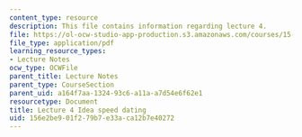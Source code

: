 ```yaml
---
content_type: resource
description: This file contains information regarding lecture 4.
file: https://ol-ocw-studio-app-production.s3.amazonaws.com/courses/15-390-new-enterprises-spring-2013/156e2be901f279b7e33aca12b7e40272_MIT15_390S13_lec04.pdf
file_type: application/pdf
learning_resource_types:
- Lecture Notes
ocw_type: OCWFile
parent_title: Lecture Notes
parent_type: CourseSection
parent_uid: a164f7aa-1324-93c6-a11a-a7d54e6f62e1
resourcetype: Document
title: Lecture 4 Idea speed dating
uid: 156e2be9-01f2-79b7-e33a-ca12b7e40272
---
```


